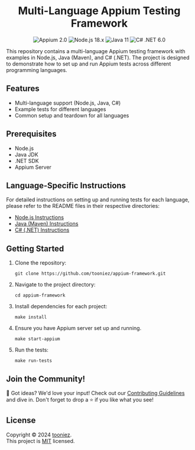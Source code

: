
<div align="center">

# Multi-Language Appium Testing Framework

<img src="https://img.shields.io/badge/Appium-2.0-blue" alt="Appium 2.0" />
<img src="https://img.shields.io/badge/Node.js-18.x-blue" alt="Node.js 18.x" />
<img src="https://img.shields.io/badge/Java-11-blue" alt="Java 11" />
<img src="https://img.shields.io/badge/C%23-.NET%206.0-blue" alt="C# .NET 6.0" />

</div>

This repository contains a multi-language Appium testing framework with examples in Node.js, Java (Maven), and C# (.NET). The project is designed to demonstrate how to set up and run Appium tests across different programming languages.


## Features

- Multi-language support (Node.js, Java, C#)
- Example tests for different languages
- Common setup and teardown for all languages

## Prerequisites

- Node.js
- Java JDK
- .NET SDK
- Appium Server

## Language-Specific Instructions

For detailed instructions on setting up and running tests for each language, please refer to the README files in their respective directories:

- [Node.js Instructions](appium-nodejs/README.md)
- [Java (Maven) Instructions](appium-maven/README.md)
- [C# (.NET) Instructions](appium-dotnet/README.md)

## Getting Started

1. Clone the repository:
   ```
   git clone https://github.com/tooniez/appium-framework.git
   ```

2. Navigate to the project directory:
   ```
   cd appium-framework
   ```

3. Install dependencies for each project:
   ```
   make install
   ```

4. Ensure you have Appium server set up and running.
   ```
   make start-appium
   ```

5. Run the tests:
   ```
   make run-tests
   ```

## Join the Community!

🚀 Got ideas? We'd love your input! Check out our [Contributing Guidelines](.github/CONTRIBUTING.md) and dive in. Don't forget to drop a ⭐️ if you like what you see!

## License

Copyright © 2024 [tooniez](https://github.com/tooniez). <br />
This project is [MIT](https://github.com/tooniez/appium-framework/blob/main/LICENSE) licensed.
